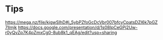 # Tips
https://mega.nz/file/kjgwSIhD#j_5ybPZfoGcDcVbr007bfcyCpatsDZI6k7pGZ7llmjk
https://docs.google.com/presentation/d/1s08IpCeGPj2Uw-r0yQvZp7K4pZmxCg0-8ub8k1_qEAg/edit?usp=sharing
